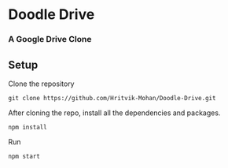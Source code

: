 # Doodle Drive
### A Google Drive Clone

## Setup

Clone the repository

```
git clone https://github.com/Hritvik-Mohan/Doodle-Drive.git
```
After cloning the repo, install all the dependencies and packages.
```
npm install
```
Run
```
npm start
```